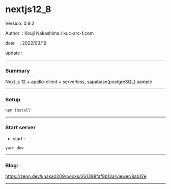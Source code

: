 ﻿# nextjs12_8

 Version: 0.9.2

 Author  : Kouji Nakashima / kuc-arc-f.com

 date    : 2022/03/19

 update  :

***
### Summary

Next.js 12 + apollo-client + serverless, sapabase(postgreSQL) sample 

***
### Setup

```
npm install
```

***
### Start server
* start :

```
yarn dev
```

***
### Blog:

https://zenn.dev/knaka0209/books/261398faf9b13a/viewer/8ab12e

***

